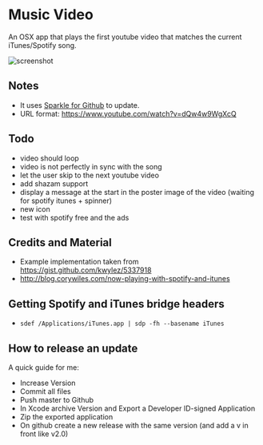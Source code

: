 # Music Video
An OSX app that plays the first youtube video that matches the current iTunes/Spotify song.

![screenshot](http://i.imgur.com/dsyslie.png)

## Notes
* It uses [Sparkle for Github](https://github.com/yene/Sparkle-for-Github) to update.
* URL format: https://www.youtube.com/watch?v=dQw4w9WgXcQ

## Todo
* video should loop
* video is not perfectly in sync with the song
* let the user skip to the next youtube video
* add shazam support
* display a message at the start in the poster image of the video (waiting for spotify itunes + spinner)
* new icon
* test with spotify free and the ads


## Credits and Material
* Example implementation taken from https://gist.github.com/kwylez/5337918
* http://blog.corywiles.com/now-playing-with-spotify-and-itunes

## Getting Spotify and iTunes bridge headers
* `sdef /Applications/iTunes.app | sdp -fh --basename iTunes`

## How to release an update
A quick guide for me:

* Increase Version
* Commit all files
* Push master to Github
* In Xcode archive Version and Export a Developer ID-signed Application
* Zip the exported application
* On github create a new release with the same version (and add a v in front like v2.0)
